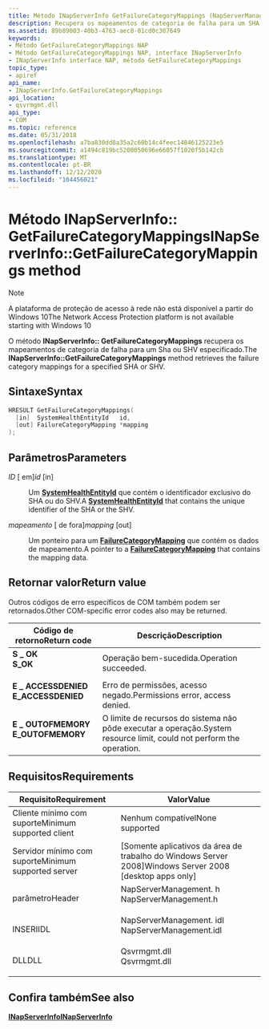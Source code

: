 ```yaml
---
title: Método INapServerInfo GetFailureCategoryMappings (NapServerManagement. h)
description: Recupera os mapeamentos de categoria de falha para um SHA ou SHV especificado.
ms.assetid: 89b89003-40b3-4763-aec8-01cd0c307649
keywords:
- Método GetFailureCategoryMappings NAP
- Método GetFailureCategoryMappings NAP, interface INapServerInfo
- INapServerInfo interface NAP, método GetFailureCategoryMappings
topic_type:
- apiref
api_name:
- INapServerInfo.GetFailureCategoryMappings
api_location:
- qsvrmgmt.dll
api_type:
- COM
ms.topic: reference
ms.date: 05/31/2018
ms.openlocfilehash: a7ba830dd8a35a2c60b14c4feec14846125223e5
ms.sourcegitcommit: a1494c819bc5200050696e66057f1020f5b142cb
ms.translationtype: MT
ms.contentlocale: pt-BR
ms.lasthandoff: 12/12/2020
ms.locfileid: "104456021"
---
```

# <a name="inapserverinfogetfailurecategorymappings-method"></a><span data-ttu-id="3ebb3-106">Método INapServerInfo:: GetFailureCategoryMappings</span><span class="sxs-lookup"><span data-stu-id="3ebb3-106">INapServerInfo::GetFailureCategoryMappings method</span></span>

> [!Note]  
> <span data-ttu-id="3ebb3-107">A plataforma de proteção de acesso à rede não está disponível a partir do Windows 10</span><span class="sxs-lookup"><span data-stu-id="3ebb3-107">The Network Access Protection platform is not available starting with Windows 10</span></span>

 

<span data-ttu-id="3ebb3-108">O método **INapServerInfo:: GetFailureCategoryMappings** recupera os mapeamentos de categoria de falha para um Sha ou SHV especificado.</span><span class="sxs-lookup"><span data-stu-id="3ebb3-108">The **INapServerInfo::GetFailureCategoryMappings** method retrieves the failure category mappings for a specified SHA or SHV.</span></span>

## <a name="syntax"></a><span data-ttu-id="3ebb3-109">Sintaxe</span><span class="sxs-lookup"><span data-stu-id="3ebb3-109">Syntax</span></span>


```C++
HRESULT GetFailureCategoryMappings(
  [in]  SystemHealthEntityId   id,
  [out] FailureCategoryMapping *mapping
);
```



## <a name="parameters"></a><span data-ttu-id="3ebb3-110">Parâmetros</span><span class="sxs-lookup"><span data-stu-id="3ebb3-110">Parameters</span></span>

<dl> <dt>

<span data-ttu-id="3ebb3-111">*ID* \[ em\]</span><span class="sxs-lookup"><span data-stu-id="3ebb3-111">*id* \[in\]</span></span>
</dt> <dd>

<span data-ttu-id="3ebb3-112">Um [**SystemHealthEntityId**](nap-type-constants.md) que contém o identificador exclusivo do SHA ou do SHV.</span><span class="sxs-lookup"><span data-stu-id="3ebb3-112">A [**SystemHealthEntityId**](nap-type-constants.md) that contains the unique identifier of the SHA or the SHV.</span></span>

</dd> <dt>

<span data-ttu-id="3ebb3-113">*mapeamento* \[ de fora\]</span><span class="sxs-lookup"><span data-stu-id="3ebb3-113">*mapping* \[out\]</span></span>
</dt> <dd>

<span data-ttu-id="3ebb3-114">Um ponteiro para um [**FailureCategoryMapping**](/windows/win32/api/naptypes/ns-naptypes-failurecategorymapping) que contém os dados de mapeamento.</span><span class="sxs-lookup"><span data-stu-id="3ebb3-114">A pointer to a [**FailureCategoryMapping**](/windows/win32/api/naptypes/ns-naptypes-failurecategorymapping) that contains the mapping data.</span></span>

</dd> </dl>

## <a name="return-value"></a><span data-ttu-id="3ebb3-115">Retornar valor</span><span class="sxs-lookup"><span data-stu-id="3ebb3-115">Return value</span></span>

<span data-ttu-id="3ebb3-116">Outros códigos de erro específicos de COM também podem ser retornados.</span><span class="sxs-lookup"><span data-stu-id="3ebb3-116">Other COM-specific error codes also may be returned.</span></span>



| <span data-ttu-id="3ebb3-117">Código de retorno</span><span class="sxs-lookup"><span data-stu-id="3ebb3-117">Return code</span></span>                                                                                     | <span data-ttu-id="3ebb3-118">Descrição</span><span class="sxs-lookup"><span data-stu-id="3ebb3-118">Description</span></span>                                                        |
|-------------------------------------------------------------------------------------------------|--------------------------------------------------------------------|
| <dl> <span data-ttu-id="3ebb3-119"><dt>**S \_ OK**</dt></span><span class="sxs-lookup"><span data-stu-id="3ebb3-119"><dt>**S\_OK** </dt></span></span> </dl>           | <span data-ttu-id="3ebb3-120">Operação bem-sucedida.</span><span class="sxs-lookup"><span data-stu-id="3ebb3-120">Operation succeeded.</span></span><br/>                                    |
| <dl> <span data-ttu-id="3ebb3-121"><dt>**E \_ ACCESSDENIED**</dt></span><span class="sxs-lookup"><span data-stu-id="3ebb3-121"><dt>**E\_ACCESSDENIED** </dt></span></span> </dl> | <span data-ttu-id="3ebb3-122">Erro de permissões, acesso negado.</span><span class="sxs-lookup"><span data-stu-id="3ebb3-122">Permissions error, access denied.</span></span><br/>                       |
| <dl> <span data-ttu-id="3ebb3-123"><dt>**E \_ OUTOFMEMORY**</dt></span><span class="sxs-lookup"><span data-stu-id="3ebb3-123"><dt>**E\_OUTOFMEMORY** </dt></span></span> </dl>  | <span data-ttu-id="3ebb3-124">O limite de recursos do sistema não pôde executar a operação.</span><span class="sxs-lookup"><span data-stu-id="3ebb3-124">System resource limit, could not perform the operation.</span></span><br/> |



 

## <a name="requirements"></a><span data-ttu-id="3ebb3-125">Requisitos</span><span class="sxs-lookup"><span data-stu-id="3ebb3-125">Requirements</span></span>



| <span data-ttu-id="3ebb3-126">Requisito</span><span class="sxs-lookup"><span data-stu-id="3ebb3-126">Requirement</span></span> | <span data-ttu-id="3ebb3-127">Valor</span><span class="sxs-lookup"><span data-stu-id="3ebb3-127">Value</span></span> |
|-------------------------------------|----------------------------------------------------------------------------------------------------|
| <span data-ttu-id="3ebb3-128">Cliente mínimo com suporte</span><span class="sxs-lookup"><span data-stu-id="3ebb3-128">Minimum supported client</span></span><br/> | <span data-ttu-id="3ebb3-129">Nenhum compatível</span><span class="sxs-lookup"><span data-stu-id="3ebb3-129">None supported</span></span><br/>                                                                          |
| <span data-ttu-id="3ebb3-130">Servidor mínimo com suporte</span><span class="sxs-lookup"><span data-stu-id="3ebb3-130">Minimum supported server</span></span><br/> | <span data-ttu-id="3ebb3-131">\[Somente aplicativos da área de trabalho do Windows Server 2008\]</span><span class="sxs-lookup"><span data-stu-id="3ebb3-131">Windows Server 2008 \[desktop apps only\]</span></span><br/>                                               |
| <span data-ttu-id="3ebb3-132">parâmetro</span><span class="sxs-lookup"><span data-stu-id="3ebb3-132">Header</span></span><br/>                   | <dl> <span data-ttu-id="3ebb3-133"><dt>NapServerManagement. h</dt></span><span class="sxs-lookup"><span data-stu-id="3ebb3-133"><dt>NapServerManagement.h</dt></span></span> </dl>   |
| <span data-ttu-id="3ebb3-134">INSERI</span><span class="sxs-lookup"><span data-stu-id="3ebb3-134">IDL</span></span><br/>                      | <dl> <span data-ttu-id="3ebb3-135"><dt>NapServerManagement. idl</dt></span><span class="sxs-lookup"><span data-stu-id="3ebb3-135"><dt>NapServerManagement.idl</dt></span></span> </dl> |
| <span data-ttu-id="3ebb3-136">DLL</span><span class="sxs-lookup"><span data-stu-id="3ebb3-136">DLL</span></span><br/>                      | <dl> <span data-ttu-id="3ebb3-137"><dt>Qsvrmgmt.dll</dt></span><span class="sxs-lookup"><span data-stu-id="3ebb3-137"><dt>Qsvrmgmt.dll</dt></span></span> </dl>            |



## <a name="see-also"></a><span data-ttu-id="3ebb3-138">Confira também</span><span class="sxs-lookup"><span data-stu-id="3ebb3-138">See also</span></span>

<dl> <dt>

[<span data-ttu-id="3ebb3-139">**INapServerInfo**</span><span class="sxs-lookup"><span data-stu-id="3ebb3-139">**INapServerInfo**</span></span>](inapserverinfo.md)
</dt> </dl>

 

 





